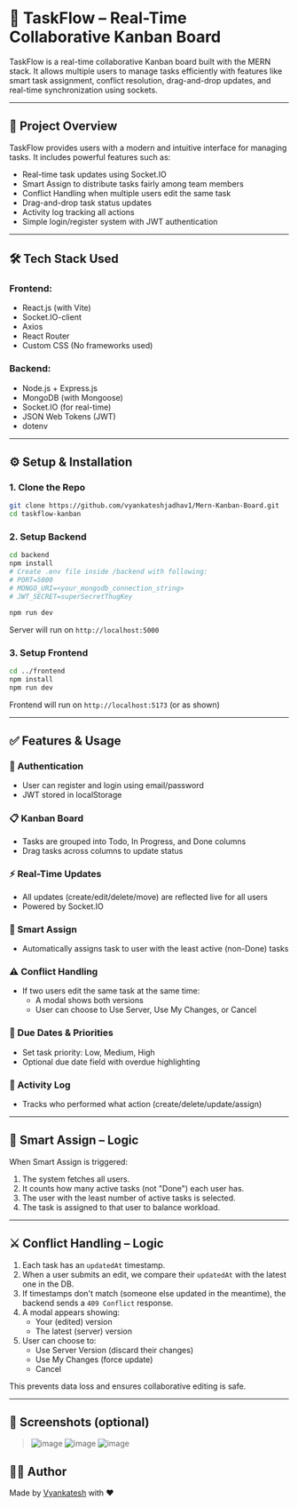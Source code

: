 
# 🧠 TaskFlow – Real-Time Collaborative Kanban Board

TaskFlow is a real-time collaborative Kanban board built with the MERN stack. It allows multiple users to manage tasks efficiently with features like smart task assignment, conflict resolution, drag-and-drop updates, and real-time synchronization using sockets.

---

## 🚀 Project Overview

TaskFlow provides users with a modern and intuitive interface for managing tasks. It includes powerful features such as:
- Real-time task updates using Socket.IO
- Smart Assign to distribute tasks fairly among team members
- Conflict Handling when multiple users edit the same task
- Drag-and-drop task status updates
- Activity log tracking all actions
- Simple login/register system with JWT authentication

---

## 🛠 Tech Stack Used

### Frontend:
- React.js (with Vite)
- Socket.IO-client
- Axios
- React Router
- Custom CSS (No frameworks used)

### Backend:
- Node.js + Express.js
- MongoDB (with Mongoose)
- Socket.IO (for real-time)
- JSON Web Tokens (JWT)
- dotenv

---

## ⚙️ Setup & Installation

### 1. Clone the Repo
```bash
git clone https://github.com/vyankateshjadhav1/Mern-Kanban-Board.git
cd taskflow-kanban
```

### 2. Setup Backend
```bash
cd backend
npm install
# Create .env file inside /backend with following:
# PORT=5000
# MONGO_URI=<your_mongodb_connection_string>
# JWT_SECRET=superSecretThugKey

npm run dev
```
Server will run on `http://localhost:5000`

### 3. Setup Frontend
```bash
cd ../frontend
npm install
npm run dev
```
Frontend will run on `http://localhost:5173` (or as shown)

---

## ✅ Features & Usage

### 🔐 Authentication
- User can register and login using email/password
- JWT stored in localStorage

### 📋 Kanban Board
- Tasks are grouped into Todo, In Progress, and Done columns
- Drag tasks across columns to update status

### ⚡ Real-Time Updates
- All updates (create/edit/delete/move) are reflected live for all users
- Powered by Socket.IO

### 🎯 Smart Assign
- Automatically assigns task to user with the least active (non-Done) tasks

### ⚠️ Conflict Handling
- If two users edit the same task at the same time:
  - A modal shows both versions
  - User can choose to Use Server, Use My Changes, or Cancel

### 📅 Due Dates & Priorities
- Set task priority: Low, Medium, High
- Optional due date field with overdue highlighting

### 📜 Activity Log
- Tracks who performed what action (create/delete/update/assign)

---

## 🧠 Smart Assign – Logic

When Smart Assign is triggered:
1. The system fetches all users.
2. It counts how many active tasks (not "Done") each user has.
3. The user with the least number of active tasks is selected.
4. The task is assigned to that user to balance workload.

---

## ⚔️ Conflict Handling – Logic

1. Each task has an `updatedAt` timestamp.
2. When a user submits an edit, we compare their `updatedAt` with the latest one in the DB.
3. If timestamps don't match (someone else updated in the meantime), the backend sends a `409 Conflict` response.
4. A modal appears showing:
   - Your (edited) version
   - The latest (server) version
5. User can choose to:
   - Use Server Version (discard their changes)
   - Use My Changes (force update)
   - Cancel

This prevents data loss and ensures collaborative editing is safe.

---

## 📸 Screenshots (optional)
>![image](https://github.com/user-attachments/assets/22d920bc-a25b-475c-9294-6a70de08de1e)
![image](https://github.com/user-attachments/assets/3881426b-e68e-4c97-9e4a-5af0752b9a27)
![image](https://github.com/user-attachments/assets/c9872078-0f3c-428e-8581-f185f7ba3d93)



## 🧑‍💻 Author

Made by [Vyankatesh](https://github.com/vyankateshjadhav1) with ❤️
